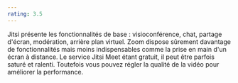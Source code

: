 ```yaml
---
rating: 3.5
---
```


Jitsi présente les fonctionnalités de base : visioconférence, chat, partage d'écran, modération, arrière plan virtuel. Zoom dispose sûrement davantage de fonctionnalités mais moins indispensables comme la prise en main d'un écran à distance. Le service Jitsi Meet étant gratuit, il peut être parfois saturé et ralenti. Toutefois vous pouvez régler la qualité de la vidéo pour améliorer la performance.
